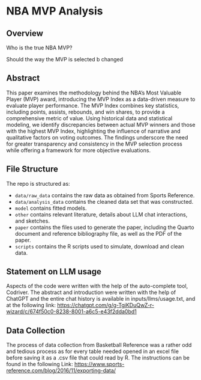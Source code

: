 # NBA MVP Analysis

## Overview
Who is the true NBA MVP?

Should the way the MVP is selected b changed

## Abstract

This paper examines the methodology behind the NBA’s Most Valuable Player (MVP) award, introducing the MVP Index as a data-driven measure to evaluate player performance. The MVP Index combines key statistics, including points, assists, rebounds, and win shares, to provide a comprehensive metric of value. Using historical data and statistical modeling, we identify discrepancies between actual MVP winners and those with the highest MVP Index, highlighting the influence of narrative and qualitative factors on voting outcomes. The findings underscore the need for greater transparency and consistency in the MVP selection process while offering a framework for more objective evaluations.


## File Structure

The repo is structured as:

-   `data/raw_data` contains the raw data as obtained from Sports Reference.
-   `data/analysis_data` contains the cleaned data set that was constructed.
-   `model` contains fitted models. 
-   `other` contains relevant literature, details about LLM chat interactions, and sketches.
-   `paper` contains the files used to generate the paper, including the Quarto document and reference bibliography file, as well as the PDF of the paper. 
-   `scripts` contains the R scripts used to simulate, download and clean data.


## Statement on LLM usage

Aspects of the code were written with the help of the auto-complete tool, Codriver. The abstract and introduction were written with the help of ChatGPT and the entire chat history is available in inputs/llms/usage.txt, and at the following link: https://chatgpt.com/g/g-TgjKDuQwZ-r-wizard/c/674f50c0-8238-8001-a6c5-e43f2dda0bd1

## Data Collection

The process of data collection from Basketball Reference was a rather odd and tedious process as for every table needed opened in an excel file before saving it as a .csv file that could read by R. The instructions can be found in the following Link:
https://www.sports-reference.com/blog/2016/11/exporting-data/

